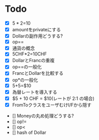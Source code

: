 # Todo

* [x] $5*2=$10
* [x] amountをprivateにする
* [x] Dollarの副作用どうする?
* [x] op==
* [x] 通貨の概念
* [x] 5CHF*2=10CHF
* [x] DollarとFrancの重複
* [x] op==の一般化
* [x] FrancとDollarを比較する
* [x] op*の一般化
* [x] $5+$5=$10
* [x] 為替レートを導入する
* [x] $5 + 10 CHF = $10(レートが 2:1 の場合)
* [x] FromToクラスをユーザむけI/Fから隠す
* [] Moneyの丸め処理どうする?
* [] op!=
* [] op<
* [] hash of Dollar
